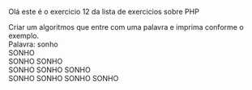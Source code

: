Olá este é o exercicio 12 da lista de exercicios sobre PHP

Criar um algoritmos que entre com uma
palavra e imprima conforme o exemplo.
 <br />Palavra: sonho
 <br />SONHO
 <br />SONHO SONHO
 <br />SONHO SONHO SONHO
 <br />SONHO SONHO SONHO SONHO
